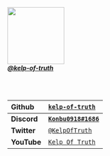 <a href="https://github.com/kelp-of-truth"><img src="https://avatars.githubusercontent.com/u/102844552?v=4" style="height: 128px;width: 128px;"><br>
_**@kelp-of-truth**_</a>

<br><br>

|Github|<a href="https://github.com/kelp-of-truth">`kelp-of-truth`</a>|
|:-|:-|
|**Discord**|<a href="https://discord.com">**`Konbu0918#1686`**</a>|
|**Twitter**|<a href="https://twitter.com/KelpOfTruth">`@KelpOfTruth`</a>|
|**YouTube**|<a href="https://youtube.com/@KelpOfTruth">`Kelp Of Truth`</a>|

